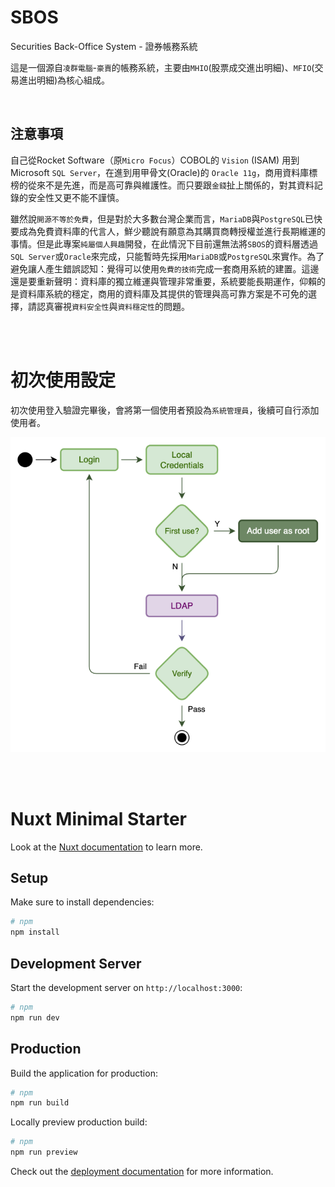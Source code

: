 # SBOS
Securities Back-Office System - 證券帳務系統  

這是一個源自`凌群電腦`-`豪賣`的帳務系統，主要由`MHIO`(股票成交進出明細)、`MFIO`(交易進出明細)為核心組成。  

<br>

## 注意事項

自己從Rocket Software（原`Micro Focus`）COBOL的 `Vision` (ISAM) 用到 Microsoft `SQL Server`，在進到用甲骨文(Oracle)的 `Oracle 11g`，商用資料庫標榜的從來不是先進，而是高可靠與維護性。而只要跟`金錢`扯上關係的，對其資料記錄的安全性又更不能不謹慎。  

雖然說`開源不等於免費`，但是對於大多數台灣企業而言，`MariaDB`與`PostgreSQL`已快要成為免費資料庫的代言人，鮮少聽說有願意為其購買商轉授權並進行長期維運的事情。但是此專案`純屬個人興趣`開發，在此情況下目前還無法將`SBOS`的資料層透過`SQL Server`或`Oracle`來完成，只能暫時先採用`MariaDB`或`PostgreSQL`來實作。為了避免讓人產生錯誤認知：覺得可以使用`免費的技術`完成一套商用系統的建置。這邊還是要重新聲明：資料庫的獨立維運與管理非常重要，系統要能長期運作，仰賴的是資料庫系統的穩定，商用的資料庫及其提供的管理與高可靠方案是不可免的選擇，請認真審視`資料安全性`與`資料穩定性`的問題。  

<br><br>

# 初次使用設定

初次使用登入驗證完畢後，會將第一個使用者預設為`系統管理員`，後續可自行添加使用者。  

![登入流程](./docs/system-design/01-user-login/登入流程圖.drawio.png)

<br><br>

# Nuxt Minimal Starter

Look at the [Nuxt documentation](https://nuxt.com/docs/getting-started/introduction) to learn more.

## Setup

Make sure to install dependencies:

```bash
# npm
npm install
```

## Development Server

Start the development server on `http://localhost:3000`:

```bash
# npm
npm run dev
```

## Production

Build the application for production:

```bash
# npm
npm run build
```

Locally preview production build:

```bash
# npm
npm run preview
```

Check out the [deployment documentation](https://nuxt.com/docs/getting-started/deployment) for more information.
